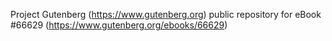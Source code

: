 Project Gutenberg (https://www.gutenberg.org) public repository for
eBook #66629 (https://www.gutenberg.org/ebooks/66629)
